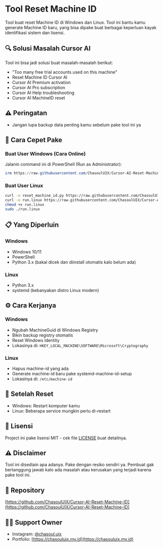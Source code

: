 <!--
description: Tool Reset Machine ID untuk Cursor AI - Solusi masalah "Too many free trial accounts used on this machine", Cursor AI Premium, Cursor AI Pro, dan reset Machine ID
keywords: Cursor AI Reset, Cursor AI MachineID, Cursor AI Premium, Cursor AI Pro, Cursor AI Help, Too many free trial accounts, Machine ID reset tool
-->

# Tool Reset Machine ID

Tool buat reset Machine ID di Windows dan Linux. Tool ini bantu kamu generate Machine ID baru, yang bisa dipake buat berbagai keperluan kayak identifikasi sistem dan lisensi.

## 🔍 Solusi Masalah Cursor AI

Tool ini bisa jadi solusi buat masalah-masalah berikut:
- "Too many free trial accounts used on this machine"
- Reset Machine ID Cursor AI
- Cursor AI Premium activation
- Cursor AI Pro subscription
- Cursor AI Help troubleshooting
- Cursor AI MachineID reset

## ⚠️ Peringatan

- Jangan lupa backup data penting kamu sebelum pake tool ini ya

## 🚀 Cara Cepet Pake

### Buat User Windows (Cara Online)

Jalanin command ini di PowerShell (Run as Administrator):
```powershell
irm https://raw.githubusercontent.com/ChasoulUIX/Cursor-AI-Reset-Machine-ID/main/run_windows_online.ps1 | iex
```

### Buat User Linux

```bash
curl -o reset_machine_id.py https://raw.githubusercontent.com/ChasoulUIX/Cursor-AI-Reset-Machine-ID/main/reset_machine_id.py
curl -o run.linux https://raw.githubusercontent.com/ChasoulUIX/Cursor-AI-Reset-Machine-ID/main/run.linux
chmod +x run.linux
sudo ./run.linux
```

## 📋 Yang Diperluin

### Windows
- Windows 10/11
- PowerShell
- Python 3.x (bakal dicek dan diinstall otomatis kalo belum ada)

### Linux
- Python 3.x
- systemd (kebanyakan distro Linux modern)

## ⚙️ Cara Kerjanya

### Windows
- Ngubah MachineGuid di Windows Registry
- Bikin backup registry otomatis
- Reset Windows Identity
- Lokasinya di: `HKEY_LOCAL_MACHINE\SOFTWARE\Microsoft\Cryptography`

### Linux
- Hapus machine-id yang ada
- Generate machine-id baru pake systemd-machine-id-setup
- Lokasinya di: `/etc/machine-id`

## 🔄 Setelah Reset

- Windows: Restart komputer kamu
- Linux: Beberapa service mungkin perlu di-restart

## 📝 Lisensi

Project ini pake lisensi MIT - cek file [LICENSE](LICENSE) buat detailnya.

## ⚠️ Disclaimer

Tool ini disediain apa adanya. Pake dengan resiko sendiri ya. Pembuat gak bertanggung jawab kalo ada masalah atau kerusakan yang terjadi karena pake tool ini.

## 🔗 Repository

[https://github.com/ChasoulUIX/Cursor-AI-Reset-Machine-ID](https://github.com/ChasoulUIX/Cursor-AI-Reset-Machine-ID)

## 👨‍💻 Support Owner

- Instagram: [@chasoul.uix](https://instagram.com/chasoul.uix)
- Portfolio: [https://chasouluix.my.id](https://chasouluix.my.id) 
